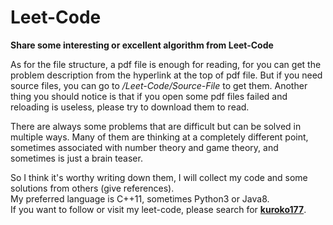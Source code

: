 # Leet-Code

**Share some interesting or excellent algorithm from Leet-Code**

As for the file structure, a pdf file is enough for reading, for you can get the problem description from the hyperlink at the top of pdf file.
But if you need source files, you can go to */Leet-Code/Source-File* to get them.
Another thing you should notice is that if you open some pdf files failed and reloading is useless, please try to download them to read.

There are always some problems that are difficult but can be solved in multiple ways. 
Many of them are thinking at a completely different point, sometimes associated with number theory and game theory, and sometimes is just a brain teaser.  

So I think it's worthy writing down them, I will collect my code and some solutions from others (give references).  
My preferred language is C++11, sometimes Python3 or Java8.  
If you want to follow or visit my leet-code, please search for **[kuroko177](https://leetcode-cn.com/u/kuroko177/)**.

